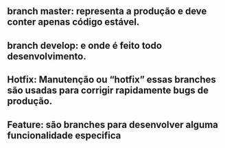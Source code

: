 ## branch master:  representa a produção  e deve conter apenas código estável.

## branch develop: e onde é feito todo desenvolvimento.

## Hotfix: Manutenção ou “hotfix” essas branches são usadas para corrigir rapidamente bugs de produção. 

## Feature: são branches para desenvolver alguma funcionalidade especifica